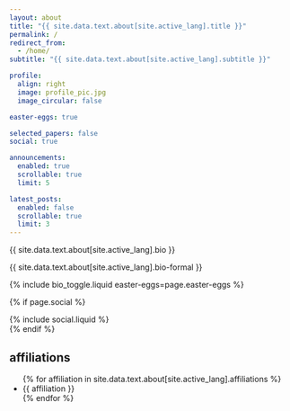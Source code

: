 ```yaml
---
layout: about
title: "{{ site.data.text.about[site.active_lang].title }}"
permalink: /
redirect_from:
  - /home/
subtitle: "{{ site.data.text.about[site.active_lang].subtitle }}"

profile:
  align: right
  image: profile_pic.jpg
  image_circular: false

easter-eggs: true

selected_papers: false
social: true

announcements:
  enabled: true
  scrollable: true
  limit: 5

latest_posts:
  enabled: false
  scrollable: true
  limit: 3
---
```


<p id="about-bio">{{ site.data.text.about[site.active_lang].bio }}</p>

<p id="about-bio-alt" class="d-none">{{ site.data.text.about[site.active_lang].bio-formal }}</p>

{% include bio_toggle.liquid easter-eggs=page.easter-eggs %}

<!-- Social -->

{% if page.social %}

  <div class="social">
    <div class="contact-icons">{% include social.liquid %}</div>
  </div>
{% endif %}

## affiliations

<ul>
  {% for affiliation in site.data.text.about[site.active_lang].affiliations %}
    <li>{{ affiliation }}</li>
  {% endfor %}
</ul>
